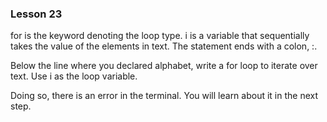 ### Lesson 23

for is the keyword denoting the loop type. i is a variable that sequentially takes the value of the elements in text. The statement ends with a colon, :.

Below the line where you declared alphabet, write a for loop to iterate over text. Use i as the loop variable.

Doing so, there is an error in the terminal. You will learn about it in the next step.
